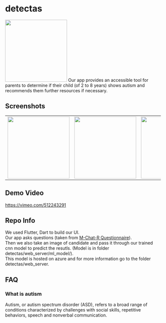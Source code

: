 # detectas
<img src="https://user-images.githubusercontent.com/31121102/107885350-bb2eae00-6f1f-11eb-9c97-561127360fd9.png" width="200" />
Our app provides an accessible tool for parents to determine if their child (of 2 to 8 years) shows autism and recommends them further resources if necessary.

## Screenshots
<table style="width:100%">
  <tr>
    <td><img src="https://user-images.githubusercontent.com/31121102/107883321-56218b00-6f14-11eb-9e47-bca957a9d8f0.png" width="200" /></td>
    <td><img src="https://user-images.githubusercontent.com/31121102/107883324-5a4da880-6f14-11eb-8041-cd05131ed12f.png" width="200" /></td>
    <td><img src="https://user-images.githubusercontent.com/31121102/107883323-591c7b80-6f14-11eb-8e7c-f9668dafd5cc.png" width="200"/></td>
<td><img src="https://user-images.githubusercontent.com/31121102/107883325-5ae63f00-6f14-11eb-84ea-4096eabdb18e.png" width="200" /></td>
  </tr>
</table>

## Demo Video
https://vimeo.com/512243291

## Repo Info
We used Flutter, Dart to build our UI.  
Our app asks questions (taken from [M-Chat-R Questionnaire](https://drive.google.com/file/d/1cARz8SuwJgXBADow27YGId111q9Y-Sx8/view)).  
Then we also take an image of candidate and pass it through our trained cnn model to predict the resutls.  (Model is in folder detectas/web_server/ml_model/).  
This model is hosted on azure and for more information go to the folder detectas/web_server.

## FAQ
### What is autism
Autism, or autism spectrum disorder (ASD), refers to a broad range of conditions characterized by challenges with social skills, repetitive behaviors, speech and nonverbal communication.

